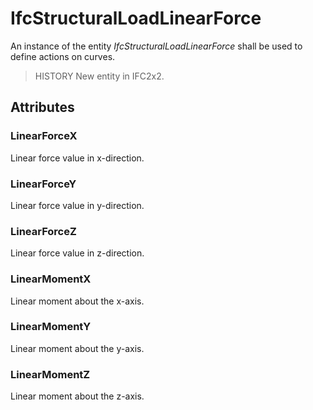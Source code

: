 # IfcStructuralLoadLinearForce

An instance of the entity _IfcStructuralLoadLinearForce_ shall be used to define actions on curves.
<!-- end of short definition -->

> HISTORY New entity in IFC2x2.

## Attributes

### LinearForceX
Linear force value in x-direction.

### LinearForceY
Linear force value in y-direction.

### LinearForceZ
Linear force value in z-direction.

### LinearMomentX
Linear moment about the x-axis.

### LinearMomentY
Linear moment about the y-axis.

### LinearMomentZ
Linear moment about the z-axis.
